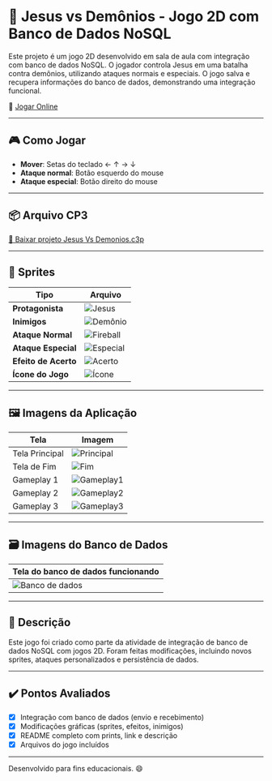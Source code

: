 # 👑 Jesus vs Demônios - Jogo 2D com Banco de Dados NoSQL

Este projeto é um jogo 2D desenvolvido em sala de aula com integração com banco de dados NoSQL. O jogador controla Jesus em uma batalha contra demônios, utilizando ataques normais e especiais. O jogo salva e recupera informações do banco de dados, demonstrando uma integração funcional.

🔗 [Jogar Online](https://www.construct.net/en/free-online-games/jesus-vs-demonios-75585/play)

---

## 🎮 Como Jogar

- **Mover**: Setas do teclado ← ↑ → ↓  
- **Ataque normal**: Botão esquerdo do mouse  
- **Ataque especial**: Botão direito do mouse  

---

## 📦 Arquivo CP3

[📁 Baixar projeto Jesus Vs Demonios.c3p](./Jesus%20Vs%20Demonios.c3p)

---

## 🎨 Sprites

| Tipo                 | Arquivo                                           |
|----------------------|---------------------------------------------------|
| **Protagonista**     | ![Jesus](./assets/sprite%20jesus.png)             |
| **Inimigos**         | ![Demônio](./assets/srpite%20demon%20(1).png)     |
| **Ataque Normal**    | ![Fireball](./assets/fireball.png)                |
| **Ataque Especial**  | ![Especial](./assets/sprite%20Breadblank.webp)    |
| **Efeito de Acerto** | ![Acerto](./assets/spark-flash.webp)              |
| **Ícone do Jogo**    | ![Ícone](./assets/game%20icon.png)                |

---

## 🖼️ Imagens da Aplicação

| Tela                            | Imagem                                                  |
|---------------------------------|----------------------------------------------------------|
| Tela Principal                  | ![Principal](./assets/Imagem%20Principal.png)            |
| Tela de Fim                     | ![Fim](./assets/Tela%20de%20fim%20de%20jogo.png)         |
| Gameplay 1                      | ![Gameplay1](./assets/jogo1.png)                         |
| Gameplay 2                      | ![Gameplay2](./assets/jogo2.png)                         |
| Gameplay 3                      | ![Gameplay3](./assets/jogo3.png)                         |

---

## 🗃️ Imagens do Banco de Dados

| Tela do banco de dados funcionando |
|-----------------------------------|
| ![Banco de dados](./assets/banco%20de%20dados%20jogo.png) |

---

## 📝 Descrição

Este jogo foi criado como parte da atividade de integração de banco de dados NoSQL com jogos 2D. Foram feitas modificações, incluindo novos sprites, ataques personalizados e persistência de dados.

---

## ✔️ Pontos Avaliados

- [x] Integração com banco de dados (envio e recebimento)
- [x] Modificações gráficas (sprites, efeitos, inimigos)
- [x] README completo com prints, link e descrição
- [x] Arquivos do jogo incluídos

---

Desenvolvido para fins educacionais. 😄
